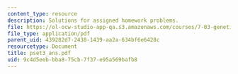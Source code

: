 ```yaml
---
content_type: resource
description: Solutions for assigned homework problems.
file: https://ol-ocw-studio-app-qa.s3.amazonaws.com/courses/7-03-genetics-fall-2004/9c4d5eebbba875cb7f37e95a569bafb8_pset3_ans.pdf
file_type: application/pdf
parent_uid: 439282d7-2438-1439-aa2a-634bf6e6428c
resourcetype: Document
title: pset3_ans.pdf
uid: 9c4d5eeb-bba8-75cb-7f37-e95a569bafb8
---
```

